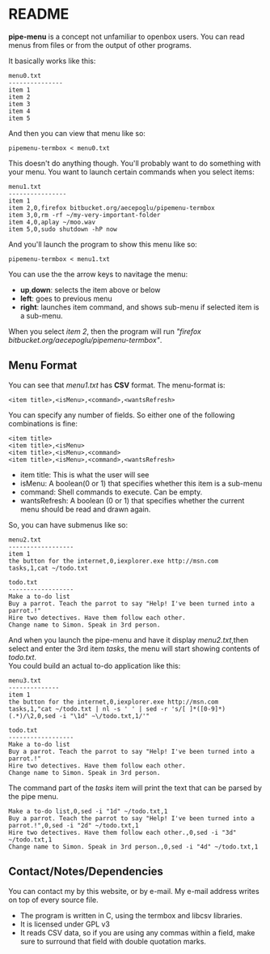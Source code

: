 README
=====================

**pipe-menu** is a concept not unfamiliar to openbox users. You can read menus from files or from the output of other programs.  

It basically works like this: 

    menu0.txt
    ---------------
    item 1
    item 2
    item 3
    item 4
    item 5

And then you can view that menu like so:

    pipemenu-termbox < menu0.txt

This doesn't do anything though. You'll probably want to do something with your menu. You want to launch certain commands when you select items:

    menu1.txt
    ----------------
    item 1
    item 2,0,firefox bitbucket.org/aecepoglu/pipemenu-termbox
    item 3,0,rm -rf ~/my-very-important-folder
    item 4,0,aplay ~/moo.wav
    item 5,0,sudo shutdown -hP now

And you'll launch the program to show this menu like so:

    pipemenu-termbox < menu1.txt

You can use the the arrow keys to navitage the menu:

* **up**,**down**: selects the item above or below
* **left**: goes to previous menu
* **right**: launches item command, and shows sub-menu if selected item is a sub-menu.

When you select *item 2*, then the program will run *"firefox bitbucket.org/aecepoglu/pipemenu-termbox"*.  

Menu Format
--------------------
You can see that *menu1.txt* has **CSV** format. The menu-format is:

	<item title>,<isMenu>,<command>,<wantsRefresh>

You can specify any number of fields. So either one of the following combinations is fine:

    <item title>
    <item title>,<isMenu>
    <item title>,<isMenu>,<command>
    <item title>,<isMenu>,<command>,<wantsRefresh>

* item title: This is what the user will see
* isMenu: A boolean(0 or 1) that specifies whether this item is a sub-menu
* command: Shell commands to execute. Can be empty.
* wantsRefresh: A boolean (0 or 1) that specifies whether the current menu should be read and drawn again.

So, you can have submenus like so:

    menu2.txt
    ------------------
    item 1
    the button for the internet,0,iexplorer.exe http://msn.com
    tasks,1,cat ~/todo.txt
    
    todo.txt
    ------------------
    Make a to-do list
    Buy a parrot. Teach the parrot to say "Help! I've been turned into a parrot.!"
    Hire two detectives. Have them follow each other.
    Change name to Simon. Speak in 3rd person.

And when you launch the pipe-menu and have it display _menu2.txt_,then select and enter the 3rd item _tasks_, the menu will start showing contents of _todo.txt_.  
You could build an actual to-do application like this:

    menu3.txt
    --------------
    item 1
    the button for the internet,0,iexplorer.exe http://msn.com
    tasks,1,"cat ~/todo.txt | nl -s ' ' | sed -r 's/[ ]*([0-9]*) (.*)/\2,0,sed -i "\1d" ~\/todo.txt,1/'"

    todo.txt
    ------------------
    Make a to-do list
    Buy a parrot. Teach the parrot to say "Help! I've been turned into a parrot.!"
    Hire two detectives. Have them follow each other.
    Change name to Simon. Speak in 3rd person.

The command part of the _tasks_ item will print the text that can be parsed by the pipe menu.

    Make a to-do list,0,sed -i "1d" ~/todo.txt,1
    Buy a parrot. Teach the parrot to say "Help! I've been turned into a parrot.!",0,sed -i "2d" ~/todo.txt,1
    Hire two detectives. Have them follow each other.,0,sed -i "3d" ~/todo.txt,1
    Change name to Simon. Speak in 3rd person.,0,sed -i "4d" ~/todo.txt,1

Contact/Notes/Dependencies
-------------

You can contact my by this website, or by e-mail. My e-mail address writes on top of every source file.  

* The program is written in C, using the termbox and libcsv libraries.
* It is licensed under GPL v3
* It reads CSV data, so if you are using any commas within a field, make sure to surround that field with double quotation marks.
